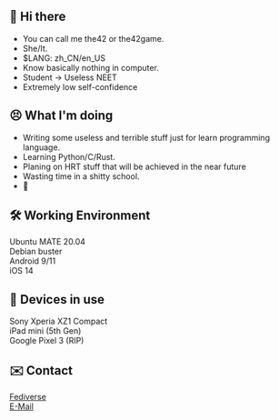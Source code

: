 ## 👋 Hi there
- You can call me the42 or the42game.
- She/It.
- $LANG: zh_CN/en_US
- Know basically nothing in computer.
- Student -> Useless NEET
- Extremely low self-confidence

## 😣 What I'm doing
- Writing some useless and terrible stuff just for learn programming language.
- Learning Python/C/Rust.
- Planing on HRT stuff that will be achieved in the near future
- Wasting time in a shitty school.
- 🍋

## 🛠️ Working Environment
Ubuntu MATE 20.04
<br>
Debian buster
<br>
Android 9/11
<br>
iOS 14

## 💽 Devices in use
Sony Xperia XZ1 Compact
<br>
iPad mini (5th Gen)
<br>
Google Pixel 3 (RIP)

## ✉️ Contact
[Fediverse](https://rosehip.moe/@42lzmr)
<br>
[E-Mail](mailto:the42game@rosehip.moe)
